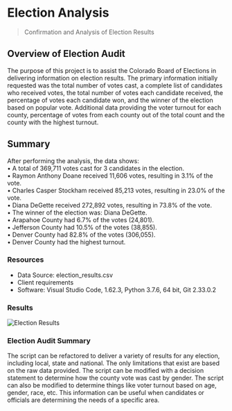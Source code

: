 # Election Analysis
>Confirmation and Analysis of Election Results

## Overview of Election Audit

The purpose of this project is to assist the Colorado Board of Elections in delivering information on election results. The primary information initially requested was the total number of votes cast, a complete list of candidates who received votes, the total number of votes each candidate received, the percentage of votes each candidate won, and the winner of the election based on popular vote. Additional data providing the voter turnout for each county, percentage of votes from each county out of the total count and the county with the highest turnout. 

## Summary

After performing the analysis, the data shows:<br/>
•	A total of 369,711 votes cast for 3 candidates in the election.<br/>
•	Raymon Anthony Doane received 11,606 votes, resulting in 3.1% of the vote.<br/>
•	Charles Casper Stockham received 85,213 votes, resulting in 23.0% of the vote.<br/>
•	Diana DeGette received 272,892 votes, resulting in 73.8% of the vote.<br/>
•	The winner of the election was: Diana DeGette.<br/>
•	Arapahoe County had 6.7% of the votes (24,801).<br/>
•	Jefferson County had 10.5% of the votes (38,855).<br/>
•	Denver County had 82.8% of the votes (306,055).<br/>
•	Denver County had the highest turnout.<br/>


### Resources

- Data Source: election_results.csv
- Client requirements
- Software: Visual Studio Code, 1.62.3, Python 3.7.6, 64 bit, Git 2.33.0.2

### Results


![Election Results](https://user-images.githubusercontent.com/90795844/143799472-60866b36-ee9c-4bdb-aada-09ccbf31209d.png)


### Election Audit Summary
The script can be refactored to deliver a variety of results for any election, including local, state and national. The only limitations that exist are based on the raw data provided. 
The script can be modified with a decision statement to determine how the county vote was cast by gender. The script can also be modified to determine things like voter turnout based on age, gender, race, etc. This information can be useful when candidates or officials are determining the needs of a specific area.
